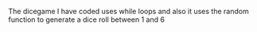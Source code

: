 The dicegame I have coded uses while loops and also it uses the random function to generate a dice roll between 1 and 6
